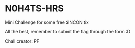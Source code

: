 # N0H4TS-HRS
Mini Challenge for some free SINCON tix

All the best, remember to submit the flag through the form :D

Chall creator: PF

